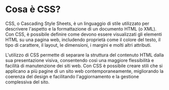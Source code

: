 # Cosa è CSS?
CSS, o Cascading Style Sheets, è un linguaggio di stile utilizzato per descrivere l'aspetto e la formattazione di un documento HTML (o XML). Con CSS, è possibile definire come devono essere visualizzati gli elementi HTML su una pagina web, includendo proprietà come il colore del testo, il tipo di carattere, il layout, le dimensioni, i margini e molti altri attributi.

L'utilizzo di CSS permette di separare la struttura del contenuto HTML dalla sua presentazione visiva, consentendo così una maggiore flessibilità e facilità di manutenzione dei siti web. Con CSS è possibile creare stili che si applicano a più pagine di un sito web contemporaneamente, migliorando la coerenza del design e facilitando l'aggiornamento e la gestione complessiva del sito.